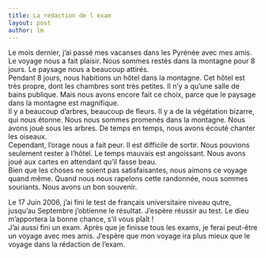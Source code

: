 ```yaml
---
title: La rédaction de l exam 
layout: post
author: lm
---
```

<p>  Le mois dernier, j’ai passé mes vacanses dans les Pyrénée avec mes amis. Le voyage nous a fait plaisir. Nous sommes restés dans la montagne pour 8 jours. Le paysage nous a beaucoup attirés.<br />
  Pendant 8 jours, nous habitions un hôtel dans la montagne. Cet hôtel est très propre, dont les chambres sont très petites. Il n’y a qu’une salle de bains publique. Mais nous avons encore fait ce choix, parce que le paysage dans la montagne est magnifique.<br />
  Il y a beaucoup d’arbres, beaucoup de fleurs. Il y a de la végétation bizarre, qui nous étonne. Nous nous sommes promenés dans la montagne. Nous avons joué sous les arbres. De temps en temps, nous avons écouté chanter les oiseaux.<br />
  Cependant, l’orage nous a fait peur. Il est difficile de sortir. Nous pouvions seulement rester à l’hôtel. Le temps mauvais est angoissant. Nous avons joué aux cartes en attendant qu’il fasse beau.<br />
  Bien que les choses ne soient pas satisfaisantes, nous aimons ce voyage quand même. Quand nous nous rapelons cette randonnée, nous sommes souriants. Nous avons un bon souvenir.</p>
<p>  Le 17 Juin 2006, j’ai fini le test de français universitaire niveau qutre, jusqu’au Septembre j’obtienne le résultat. J’espère réussir au test. Le dieu m’apportera la bonne chance, s’il vous plaît !<br />
  J’ai aussi fini un exam. Après que je finisse tous les exams, je ferai peut-être un voyage avec mes amis. J’espère que mon voyage ira plus mieux que le voyage dans la rédaction de l’exam.</p>
